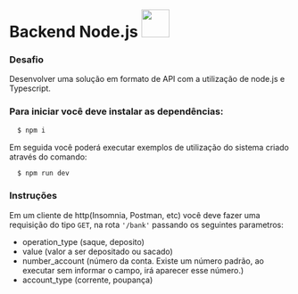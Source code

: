 # Backend Node.js <img src="https://www.moovin.com.br/assets/images/svg/logo2.svg" width="50">

### Desafio

Desenvolver uma solução em formato de API com a utilização de node.js e Typescript.

### Para iniciar você deve instalar as dependências:
```zsh
  $ npm i
```
Em seguida você poderá executar exemplos de utilização do sistema criado através do comando:
```zsh
  $ npm run dev
```

### Instruções

Em um cliente de http(Insomnia, Postman, etc) você deve fazer uma requisição do tipo ```GET```, na rota ```'/bank'``` passando os seguintes parametros:
- operation_type (saque, deposito)
- value (valor a ser depositado ou sacado)
- number_account (número da conta. Existe um número padrão, ao executar sem informar o campo, irá aparecer esse número.) 
- account_type (corrente, poupança)
